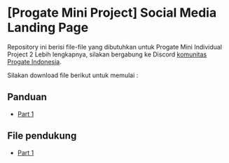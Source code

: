 # [Progate Mini Project] Social Media Landing Page

Repository ini berisi file-file yang dibutuhkan untuk Progate Mini Individual Project 2
Lebih lengkapnya, silakan bergabung ke Discord [komunitas Progate Indonesia](https://tinyurl.com/ProgateID).

Silakan download file berikut untuk memulai :

## Panduan
 * [Part 1](./Mini_Individual_Project_2_-_Part_1_-_Social_Media_Landing_Page.pdf)

 ## File pendukung
  * [Part 1](./Part_1_-_Persiapan.rar)
